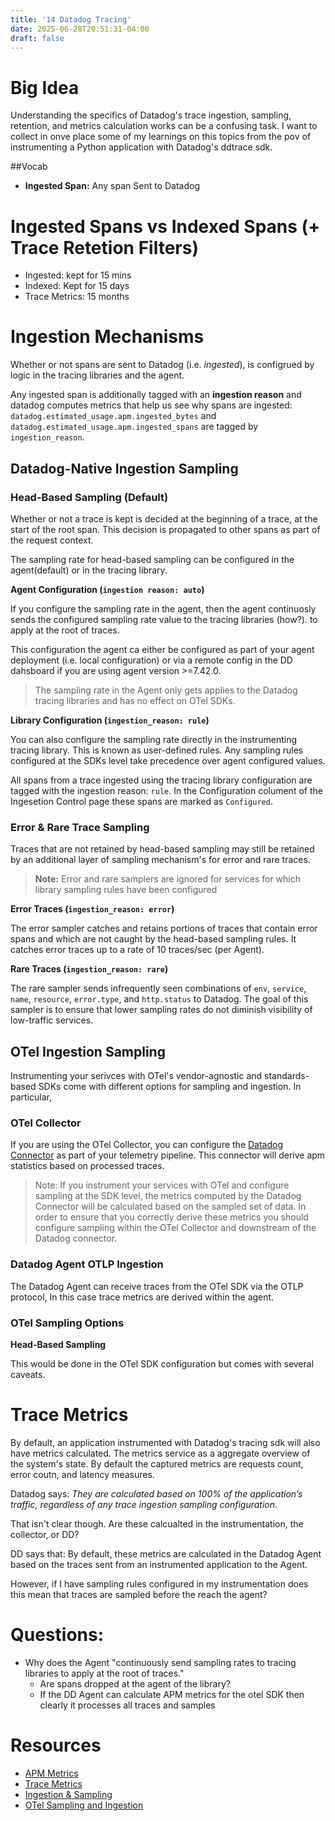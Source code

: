 ```yaml
---
title: '14 Datadog Tracing'
date: 2025-06-28T20:51:31-04:00
draft: false
---
```

# Big Idea

Understanding the specifics of Datadog's trace ingestion, sampling, retention, and metrics calculation works can be a confusing task. I want to collect in onve place some of my learnings on this topics from the pov of instrumenting a Python application with Datadog's ddtrace sdk.

##Vocab
- **Ingested Span:** Any span Sent to Datadog

# Ingested Spans vs Indexed Spans (+ Trace Retetion Filters)
- Ingested: kept for 15 mins
- Indexed: Kept for 15 days
- Trace Metrics: 15 months


# Ingestion Mechanisms

Whether or not spans are sent to Datadog (i.e. *ingested*), is configrued by logic in the tracing libraries and the agent.

Any ingested span is additionally tagged with an **ingestion reason** and datadog computes metrics that help us see why spans are ingested:
`datadog.estimated_usage.apm.ingested_bytes` and `datadog.estimated_usage.apm.ingested_spans` are tagged by `ingestion_reason`.

## Datadog-Native Ingestion Sampling

### Head-Based Sampling (Default)
Whether or not a trace is kept is decided at the beginning of a trace, at the start of the root span. This decision is propagated to other spans as part of the request context.

The sampling rate for head-based sampling can be configured in the agent(default) or in the tracing library.

**Agent Configuration (`ingestion reason: auto`)** 

If you configure the sampling rate in the agent, then the agent continuosly sends the configured sampling rate value to the tracing libraries (how?). to apply at the root of traces.

This configuration the agent ca either be configured as part of your agent deployment (i.e. local configuration) or via a remote config in the DD dahsboard if you are using agent version >=7.42.0. 

> The sampling rate in the Agent only gets applies to the Datadog tracing libraries and has no effect on OTel SDKs.

**Library Configuration (`ingestion_reason: rule`)** 

You can also configure the sampling rate directly in the instrumenting tracing library. This is known as user-defined rules. Any sampling rules configured at the SDKs level take precedence over agent configured values.

All spans from a trace ingested using the tracing library configuration are tagged with the ingestion reason: `rule`. In the Configuration colument of the Ingesetion Control page these spans are marked as `Configured`.

### Error & Rare Trace Sampling

Traces that are not retained by head-based sampling may still be retained by an additional layer of sampling mechanism's for error and rare traces. 

> **Note:** Error and rare samplers are ignored for services for which library sampling rules have been configured

**Error Traces (`ingestion_reason: error`)**

The error sampler catches and retains portions of traces that contain error spans and which are not caught by the head-based sampling rules. It catches error traces up to a rate of 10 traces/sec (per Agent). 

**Rare Traces (`ingestion_reason: rare`)**

The rare sampler sends infrequently seen combinations of `env`, `service`, `name`, `resource`, `error.type`, and `http.status` to Datadog. The goal of this sampler is to ensure that lower sampling rates do not diminish visibility of low-traffic services.


## OTel Ingestion Sampling

Instrumenting your serivces with OTel's vendor-agnostic and standards-based SDKs come with different options for sampling and ingestion. In particular, 

### OTel Collector

If you are using the OTel Collector, you can configure the [Datadog Connector](https://github.com/open-telemetry/opentelemetry-collector-contrib/tree/main/connector/datadogconnector) as part of your telemetry pipeline. This connector will derive apm statistics based on processed traces.

> Note: If you instrument your services with OTel and configure sampling at the SDK level, the metrics computed by the Datadog Connector will be calculated based on the sampled set of data. In order to ensure that you correctly derive these metrics you should configure sampling within the OTel Collector and downstream of the Datadog connector.

### Datadog Agent OTLP Ingestion
The Datadog Agent can receive traces from the OTel SDK via the OTLP protocol, In this case trace metrics are derived within the agent. 

### OTel Sampling Options

**Head-Based Sampling**

This would be done in the OTel SDK configuration but comes with several caveats.




# Trace Metrics

By default, an application instrumented with Datadog's tracing sdk will also have metrics calculated. The metrics service as a aggregate overview of the system's state. By default the captured metrics are requests count, error coutn, and latency measures. 

Datadog says: *They are calculated based on 100% of the application’s traffic, regardless of any trace ingestion sampling configuration.* 

That isn't clear though. Are these calcualted in the instrumentation, the collector, or DD?

DD says that: By default, these metrics are calculated in the Datadog Agent based on the traces sent from an instrumented application to the Agent.

However, if I have sampling rules configured in my instrumentation does this mean that traces are sampled before the reach the agent?

# Questions:
- Why does the Agent "continuously send sampling rates to tracing libraries to apply at the root of traces."
    - Are spans dropped at the agent of the library?
    - If the DD Agent can calculate APM metrics for the otel SDK then clearly it processes all traces and samples


# Resources
- [APM Metrics](https://docs.datadoghq.com/tracing/metrics/)
- [Trace Metrics](https://docs.datadoghq.com/tracing/metrics/metrics_namespace/)
- [Ingestion & Sampling](https://docs.datadoghq.com/tracing/trace_pipeline/ingestion_mechanisms/?tab=python)
- [OTel Sampling and Ingestion](https://docs.datadoghq.com/opentelemetry/ingestion_sampling/)